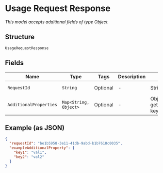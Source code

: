 
# Usage Request Response

*This model accepts additional fields of type Object.*

## Structure

`UsageRequestResponse`

## Fields

| Name | Type | Tags | Description | Getter | Setter |
|  --- | --- | --- | --- | --- | --- |
| `RequestId` | `String` | Optional | - | String getRequestId() | setRequestId(String requestId) |
| `AdditionalProperties` | `Map<String, Object>` | Optional | - | Object getAdditionalProperty(String key) | additionalProperty(String key, Object value) |

## Example (as JSON)

```json
{
  "requestId": "be1b5958-3e11-41db-9abd-b1b7618c0035",
  "exampleAdditionalProperty": {
    "key1": "val1",
    "key2": "val2"
  }
}
```

